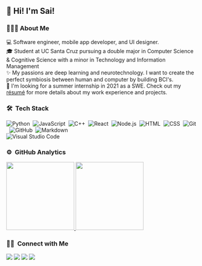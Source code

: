 ## 👋 Hi! I'm Sai!

### 👨🏽‍💻 About Me

💻 Software engineer, mobile app developer, and UI designer.\
🎓 Student at UC Santa Cruz pursuing a double major in Computer Science & Cognitive Science with a minor in Technology and Information Management\
✨ My passions are deep learning and neurotechnology. I want to create the perfect symbiosis between human and computer by building BCI's.\
💼 I'm looking for a summer internship in 2021 as a SWE. Check out my [résumé](https://www.saikambampati.com/resume) for more details about my work experience and projects.

### 🛠 &nbsp;Tech Stack

![Python](https://img.shields.io/badge/-Python-333333?style=flat&logo=python)&nbsp;
![JavaScript](https://img.shields.io/badge/-JavaScript-333333?style=flat&logo=javascript)&nbsp;
![C++](https://img.shields.io/badge/-C++-333333?style=flat&logo=C%2B%2B&logoColor=00599C)&nbsp;
![React](https://img.shields.io/badge/-React-333333?style=flat&logo=react)&nbsp;
![Node.js](https://img.shields.io/badge/-Node.js-333333?style=flat&logo=node.js)&nbsp;
![HTML](https://img.shields.io/badge/-HTML-333333?style=flat&logo=HTML5)&nbsp;
![CSS](https://img.shields.io/badge/-CSS-333333?style=flat&logo=CSS3&logoColor=1572B6)&nbsp;
![Git](https://img.shields.io/badge/-Git-333333?style=flat&logo=git)&nbsp;
![GitHub](https://img.shields.io/badge/-GitHub-333333?style=flat&logo=github)&nbsp;
![Markdown](https://img.shields.io/badge/-Markdown-333333?style=flat&logo=markdown)\
![Visual Studio Code](https://img.shields.io/badge/-Visual%20Studio%20Code-333333?style=flat&logo=visual-studio-code&logoColor=007ACC)&nbsp;

### ⚙️ &nbsp;GitHub Analytics

<a href="https://github.com/aidev1065">
  <img height="180em" src="https://github-readme-stats-eight-theta.vercel.app/api?username=AVS1508&show_icons=true&include_all_commits=true&count_private=true"/>
  <img height="180em" src="https://github-readme-stats-eight-theta.vercel.app/api/top-langs/?username=aidev1065&layout=compact&exclude_lang=java+makefile+ruby"/>
</a>

### 🤝🏻 &nbsp;Connect with Me

<a href="https://www.saikambampati.com"><img src="https://img.shields.io/badge/-saikambampati.com-3423A6?style=flat-square&logo=Safari&logoColor=white"/></a>
<a href="https://linkedin.com/in/saikambampati"><img src="https://img.shields.io/badge/-Sai%20Kambampati-0077B5?style=flat-square&logo=Linkedin&logoColor=white"/></a>
<a href="mailto:sai@skyhighlabs.app"><img src="https://img.shields.io/badge/-sai@skyhighlabs.app-D14836?style=flat-square&logo=Gmail&logoColor=white"/></a>
<a href="https://twitter.com/HeySaiK"><img src="https://img.shields.io/badge/-@heysaik-00AEFF?style=flat-square&logo=Twitter&logoColor=white"/></a>
